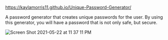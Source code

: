 https://kaylamorris11.github.io/Unique-Password-Generator/

A password generator that creates unique passwords for the user. By using this generator, you will have a password that is not only safe, but secure.

![Screen Shot 2021-05-22 at 11 37 11 PM](https://user-images.githubusercontent.com/78561316/119250696-ba2c9e80-bb56-11eb-84fd-d05949127611.png)
